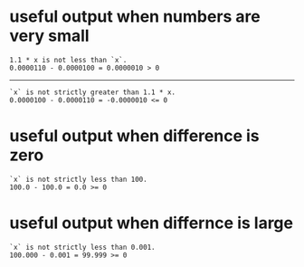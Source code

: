 # useful output when numbers are very small

    1.1 * x is not less than `x`.
    0.0000110 - 0.0000100 = 0.0000010 > 0

---

    `x` is not strictly greater than 1.1 * x.
    0.0000100 - 0.0000110 = -0.0000010 <= 0

# useful output when difference is zero

    `x` is not strictly less than 100.
    100.0 - 100.0 = 0.0 >= 0

# useful output when differnce is large

    `x` is not strictly less than 0.001.
    100.000 - 0.001 = 99.999 >= 0

